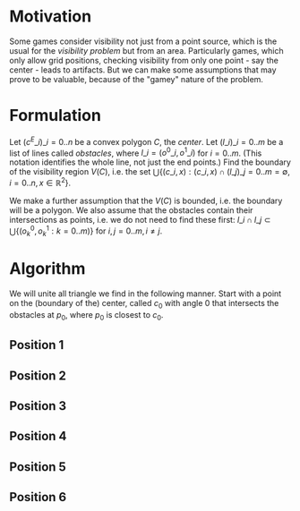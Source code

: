 # Motivation

Some games consider visibility not just from a point source, which is the usual for the _visibility problem_ but from an area. Particularly games, which only allow grid positions, checking visibility from only one point - say the center - leads to artifacts.  But we can make some assumptions that may prove to be valuable, because of the "gamey" nature of the problem.

# Formulation

Let $({c^E\_i})\_{i=0..n}$ be a convex polygon $C$, the _center_. Let $({l\_i})\_{i=0..m}$ be a list of lines called _obstacles_, where $l\_i=(o^0\_i, o^1\_i)$ for $i=0..m$. (This notation identifies the whole line, not just the end points.) Find the boundary of the visibility region $V(C)$, i.e. the set $\bigcup\lbrace(c\_i, x):(c\_i,x)\cap({l\_j})\_{j=0..m}=\emptyset, i=0..n, x\in\mathbb{R}^2\rbrace$.

We make a further assumption that the $V(C)$ is bounded, i.e. the boundary will be a polygon. We also assume that the obstacles contain their intersections as points, i.e. we do not need to find these first: $l\_i\cap l\_j\subset\bigcup\lbrace(o^0_k,o^1_k : k=0..m)\rbrace$ for $i,j=0..m, i\neq j$.

# Algorithm

We will unite all triangle we find in the following manner. Start with a point on the (boundary of the) center, called $c_0$ with angle $0$ that intersects the obstacles at $p_0$, where $p_0$ is closest to $c_0$.

## Position 1

## Position 2

## Position 3

## Position 4

## Position 5

## Position 6
